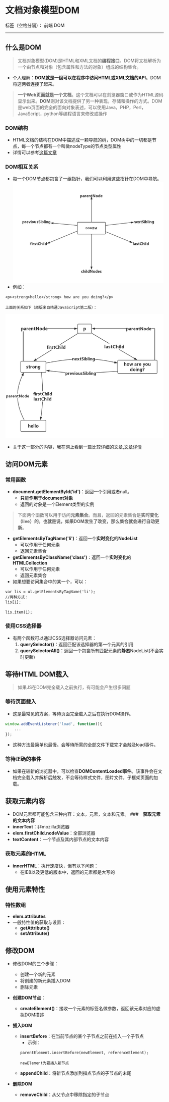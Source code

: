 ﻿# 文档对象模型DOM

标签（空格分隔）： 前端 DOM

---

## **什么是DOM**
> 文档对象模型(DOM)是HTML和XML文档的**编程接口**。DOM将文档解析为一个由节点和对象（包含属性和方法的对象）组成的结构集合。

- 个人理解：**DOM就是一组可以在程序中访问HTML或XML文档的API**。DOM将这两者连接了起来。

> **一个Web页面就是一个文档**。这个文档可以在浏览器窗口或作为HTML源码显示出来。**DOM**则对该文档提供了另一种表现，存储和操作的方式。DOM是web页面的完全的面向对象表述，可以使用Java，PHP，Perl，JavaScript，python等编程语言来修改或操作

### **DOM结构**
- HTML文档的结构在DOM中描述成一颗导航的树，DOM树中的一切都是节点，每一个节点都有一个叫做nodeType的节点类型属性
- 详情可以参考[这篇文章][1]

### **DOM相互关系**
- 每一个DOM节点都包含了一组指针，我们可以利用这些指针在DOM中导航。![此处输入图片的描述][2]
- 例如：
```
<p><strong>hello</strong> how are you doing?</p>

上面的关系如下（原版来自精通JavaScript第二版）：
```
![此处输入图片的描述][3]

- 关于这一部分的内容，我在网上看到一篇比较详细的文章,[文章详情][4]

## **访问DOM元素**
### **常用函数**
- **document.getElementById('id')**：返回一个引用或者null。
    - **只**能**作用于document对象**
    - 返回的对象是一个Element类型的实例

> 下面两个函数可以用于访问**元素集合**。而且，返回的元素集合是**实时变化（live）**的。也就是说，如果DOM发生了改变，那么集合就会进行**自动更新**。

- **getElementsByTagName('li')**：返回一个**实时变化**的**NodeList**
    - 可以作用于任何元素
    - 返回元素集合
- **getElementsByClassName('class')**：返回一个**实时变化**的**HTMLCollection**
    - 可以作用于任何元素
    - 返回元素集合
- 如果想要访问集合中的某一个，可以：
```
var lis = ul.getElementsByTagName('li');
//两种方式：
lis[1];

lis.item(1);
```

### **使用CSS选择器**
- 有两个函数可以通过CSS选择器访问元素：
    1. **querySelector()**：返回匹配该选择器的第一个元素的引用
    2. **querySelectorAll()**：返回一个包含所有匹配元素的**静态**NodeList(不会实时更新)
    
## **等待HTML DOM载入**
> 如果JS在DOM完全载入之前执行，有可能会产生很多问题

### **等待页面载入**
- 这是最常见的方案，等待页面完全载入之后在执行DOM操作。
```javascript
window.addEventListener('load', function(){
    ...
});
```
- 这种方法最简单也最慢。会等待所需的全部文件下载完才会触及load事件。

### **等待正确的事件**
- 如果在较新的浏览器中，可以检查**DOMContentLoaded事件**。该事件会在文档完全载入并解析后触发，不会等待样式文件，图片文件，子框架页面的加载。

## **获取元素内容**
- DOM元素都可能包含三种内容：文本，元素，文本和元素。
###　**获取元素的文本内容**
- **innerText**：非mozilla浏览器
- **elem.firstChild.nodeValue**：全部浏览器
- **textContent**：一个节点及其内部节点的文本内容
### **获取元素的HTML**
- **innerHTML**：执行速度快，但有以下问题：
    - 在IE8以及更低的版本中，返回的元素都是大写的


## **使用元素特性**
### **特性数组**
- **elem.attributes**
- 一般特性值的获取与设置：
    - **getAttribute()**
    - **setAttribute()**

## **修改DOM**
- 修改DOM的三个步骤：
    - 创建一个新的元素
    - 将创建的新元素插入DOM
    - 删除元素
- **创建DOM节点**：
    - **createElement()**：接收一个元素的标签名做参数，返回该元素对应的虚拟DOM描述
- **插入DOM**
    - **insertBefore**：在当前节点的某个子节点之前在插入一个子节点
        - 示例：
        ```
        parentElement.insertBefore(newElement, referenceElement);
        
        newElement为要插入新节点
        ```
    - **appendChild**：将新节点添加到指点节点的子节点的末尾
- **删除DOM**
    - **removeChild**：从父节点中移除指定的子节点
                

  [1]: http://itbilu.com/javascript/js/Ny3B0ddWg.html
  [2]: https://raw.githubusercontent.com/rayshuai/Pro-JavaScript-Development-Reading/master/images/42DOM/DOM.png
  [3]: https://raw.githubusercontent.com/rayshuai/Pro-JavaScript-Development-Reading/master/images/42DOM/DOM%20%281%29.png
  [4]: http://itbilu.com/javascript/js/E1KPosrWl.html